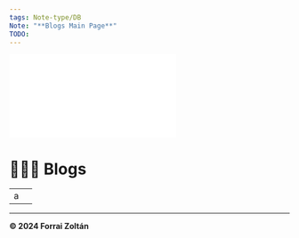 ```yaml
---
tags: Note-type/DB
Note: "**Blogs Main Page**"
TODO:
---
```

![](/Resources-for-Writers/Navigation-Bar.html)

# 👩🏼‍💻 Blogs

|     |     | 
| --- | --- |
|  a   |     |

***
**© 2024 Forrai Zoltán**
